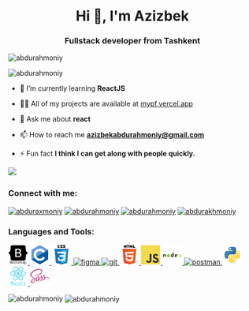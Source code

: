 <h1 align="center">Hi 👋, I'm Azizbek</h1>
<h3 align="center">Fullstack developer from Tashkent</h3>

<p align="left"> <img src="https://komarev.com/ghpvc/?username=abdurahmoniy&label=Profile+visitors&color=orange&style=flat-square" alt="abdurahmoniy" /> </p>

<p align="left"><img src="https://github-profile-trophy.vercel.app/?username=abdurahmoniy" alt="abdurahmoniy" /></p>

- 🌱 I’m currently learning **ReactJS**

- 👨‍💻 All of my projects are available at [mypf.vercel.app](https://mypf.vercel.app)

- 💬 Ask me about **react**

- 📫 How to reach me **azizbekabdurahmoniy@gmail.com**

- ⚡ Fun fact **I think I can get along with people quickly.**

<img width="1000" src="https://i.pinimg.com/originals/81/17/8b/81178b47a8598f0c81c4799f2cdd4057.gif"/>

<h3 align="left">Connect with me:</h3>
<p align="left">
<a href="https://twitter.com/abduraxmoniy" target="blank"><img align="center" src="https://raw.githubusercontent.com/rahuldkjain/github-profile-readme-generator/master/src/images/icons/Social/twitter.svg" alt="abduraxmoniy" height="30" width="40" /></a>
<a href="https://linkedin.com/in/abdurahmoniy" target="blank"><img align="center" src="https://raw.githubusercontent.com/rahuldkjain/github-profile-readme-generator/master/src/images/icons/Social/linked-in-alt.svg" alt="abdurahmoniy" height="30" width="40" /></a>
<a href="https://fb.com/abdurahmoniy" target="blank"><img align="center" src="https://raw.githubusercontent.com/rahuldkjain/github-profile-readme-generator/master/src/images/icons/Social/facebook.svg" alt="abdurahmoniy" height="30" width="40" /></a>
<a href="https://instagram.com/abdurakhmoniy" target="blank"><img align="center" src="https://raw.githubusercontent.com/rahuldkjain/github-profile-readme-generator/master/src/images/icons/Social/instagram.svg" alt="abdurakhmoniy" height="30" width="40" /></a>
</p>
 
<h3 align="left">Languages and Tools:</h3>
<p align="left"> <a href="https://getbootstrap.com" target="_blank" rel="noreferrer"> <img src="https://raw.githubusercontent.com/devicons/devicon/master/icons/bootstrap/bootstrap-plain-wordmark.svg" alt="bootstrap" width="40" height="40"/> </a><a href="https://www.cprogramming.com/" target="_blank" rel="noreferrer"> <img src="https://raw.githubusercontent.com/devicons/devicon/master/icons/c/c-original.svg" alt="c" width="40" height="40"/> </a> <a href="https://www.w3schools.com/css/" target="_blank" rel="noreferrer"> <img src="https://raw.githubusercontent.com/devicons/devicon/master/icons/css3/css3-original-wordmark.svg" alt="css3" width="40" height="40"/> </a> <a href="https://www.figma.com/" target="_blank" rel="noreferrer"> <img src="https://www.vectorlogo.zone/logos/figma/figma-icon.svg" alt="figma" width="40" height="40"/> </a> <a href="https://git-scm.com/" target="_blank" rel="noreferrer"> <img src="https://www.vectorlogo.zone/logos/git-scm/git-scm-icon.svg" alt="git" width="40" height="40"/> </a> <a href="https://www.w3.org/html/" target="_blank" rel="noreferrer"> <img src="https://raw.githubusercontent.com/devicons/devicon/master/icons/html5/html5-original-wordmark.svg" alt="html5" width="40" height="40"/> </a> <a href="https://developer.mozilla.org/en-US/docs/Web/JavaScript" target="_blank" rel="noreferrer"> <img src="https://raw.githubusercontent.com/devicons/devicon/master/icons/javascript/javascript-original.svg" alt="javascript" width="40" height="40"/> </a><a href="https://nodejs.org" target="_blank" rel="noreferrer"> <img src="https://raw.githubusercontent.com/devicons/devicon/master/icons/nodejs/nodejs-original-wordmark.svg" alt="nodejs" width="40" height="40"/> </a> <a href="https://postman.com" target="_blank" rel="noreferrer"> <img src="https://www.vectorlogo.zone/logos/getpostman/getpostman-icon.svg" alt="postman" width="40" height="40"/> </a> <a href="https://www.python.org" target="_blank" rel="noreferrer"> <img src="https://raw.githubusercontent.com/devicons/devicon/master/icons/python/python-original.svg" alt="python" width="40" height="40"/> </a> <a href="https://reactjs.org/" target="_blank" rel="noreferrer"> <img src="https://raw.githubusercontent.com/devicons/devicon/master/icons/react/react-original-wordmark.svg" alt="react" width="40" height="40"/> </a><a href="https://sass-lang.com" target="_blank" rel="noreferrer"> <img src="https://raw.githubusercontent.com/devicons/devicon/master/icons/sass/sass-original.svg" alt="sass" width="40" height="40"/> </a>

<p><img align="left" src="https://github-readme-stats.vercel.app/api/top-langs?username=abdurahmoniy&show_icons=true&locale=en&layout=compact" alt="abdurahmoniy" /></p>

<p>&nbsp;<img align="center" src="https://github-readme-stats.vercel.app/api?username=abdurahmoniy&show_icons=true&locale=en" alt="abdurahmoniy" /></p>
